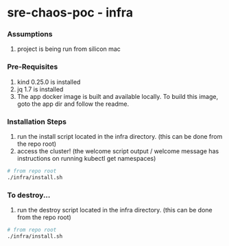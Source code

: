 # sre-chaos-poc - infra

### Assumptions
1. project is being run from silicon mac

### Pre-Requisites
1. kind 0.25.0 is installed
2. jq 1.7 is installed
3. The app docker image is built and available locally. To build this image, goto the app dir and follow the readme. 

### Installation Steps
1. run the install script located in the infra directory.  (this can be done from the repo root)
2. access the cluster! (the welcome script output / welcome message has instructions on running kubectl get namespaces)

```bash
# from repo root
./infra/install.sh
```

### To destroy...
1. run the destroy script located in the infra directory. (this can be done from the repo root)

```bash
# from repo root
./infra/install.sh
```